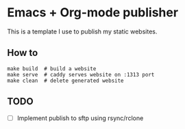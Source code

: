 # Emacs + Org-mode publisher

This is a template I use to publish my static websites.

## How to

```
make build  # build a website
make serve  # caddy serves website on :1313 port
make clean  # delete generated website
```

## TODO

- [ ] Implement publish to sftp using rsync/rclone
